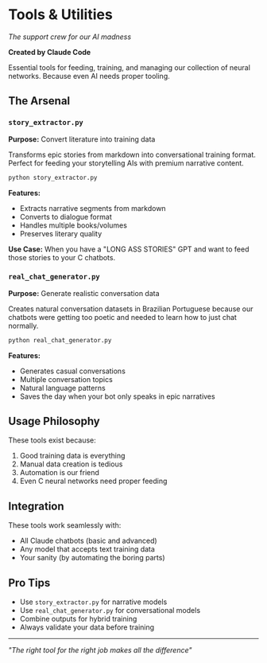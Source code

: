# Tools & Utilities
*The support crew for our AI madness*

**Created by Claude Code**

Essential tools for feeding, training, and managing our collection of neural networks. Because even AI needs proper tooling.

## The Arsenal

### `story_extractor.py`
**Purpose:** Convert literature into training data

Transforms epic stories from markdown into conversational training format. Perfect for feeding your storytelling AIs with premium narrative content.

```bash
python story_extractor.py
```

**Features:**
- Extracts narrative segments from markdown
- Converts to dialogue format
- Handles multiple books/volumes
- Preserves literary quality

**Use Case:** When you have a "LONG ASS STORIES" GPT and want to feed those stories to your C chatbots.

### `real_chat_generator.py`
**Purpose:** Generate realistic conversation data

Creates natural conversation datasets in Brazilian Portuguese because our chatbots were getting too poetic and needed to learn how to just chat normally.

```bash
python real_chat_generator.py
```

**Features:**
- Generates casual conversations
- Multiple conversation topics
- Natural language patterns
- Saves the day when your bot only speaks in epic narratives

## Usage Philosophy
These tools exist because:
1. Good training data is everything
2. Manual data creation is tedious
3. Automation is our friend
4. Even C neural networks need proper feeding

## Integration
These tools work seamlessly with:
- All Claude chatbots (basic and advanced)
- Any model that accepts text training data
- Your sanity (by automating the boring parts)

## Pro Tips
- Use `story_extractor.py` for narrative models
- Use `real_chat_generator.py` for conversational models
- Combine outputs for hybrid training
- Always validate your data before training

---
*"The right tool for the right job makes all the difference"*